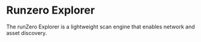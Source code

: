 # Runzero Explorer

The runZero Explorer is a lightweight scan engine that enables network and
asset discovery.
